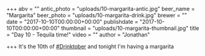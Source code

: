 +++
abv = ""
antic_photo = "uploads/10-margarita-antic.jpg"
beer_name = "Margarita"
beer_photo = "uploads/10-margarita-drink.jpg"
brewer = ""
date = "2017-10-10T00:00:00+00:00"
publishdate = "2017-10-10T00:00:00+00:00"
thumbnail = "uploads/10-margarita-thumbnail.jpg"
title = "Day 10 - Tequila time!"
video = ""
author = "Jonathan"

+++
It's the 10th of [#Drinktober](https://www.facebook.com/hashtag/drinktober?epa=HASHTAG) and tonight I'm having a margarita